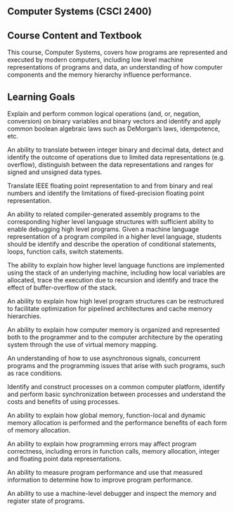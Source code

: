 Computer Systems (CSCI 2400)
---------------------------

Course Content and Textbook
---------------------------
This course, Computer Systems, covers how programs are represented and executed by modern computers, including low level machine representations of programs and data, an understanding of how computer components and the memory hierarchy influence performance.

Learning Goals
--------------
Explain and perform common logical operations (and, or, negation, conversion) on binary variables and binary vectors and identify and apply common boolean algebraic laws such as DeMorgan’s laws, idempotence, etc.

An ability to translate between integer binary and decimal data, detect and identify the outcome of operations due to limited data representations (e.g. overflow), distinguish between the data representations and ranges for signed and unsigned data types.

Translate IEEE floating point representation to and from binary and real numbers and identify the limitations of fixed-precision floating point representation.

An ability to related compiler-generated assembly programs to the corresponding higher level language structures with sufficient ability to enable debugging high level programs. Given a machine language representation of a program compiled in a higher level language, students should be identify and describe the operation of conditional statements, loops, function calls, switch statements.

The ability to explain how higher level language functions are implemented using the stack of an underlying machine, including how local variables are allocated, trace the execution due to recursion and identify and trace the effect of buffer-overflow of the stack.

An ability to explain how high level program structures can be restructured to facilitate optimization for pipelined architectures and cache memory hierarchies.

An ability to explain how computer memory is organized and represented both to the programmer and to the computer architecture by the operating system through the use of virtual memory mapping.

An understanding of how to use asynchronous signals, concurrent programs and the programming issues that arise with such programs, such as race conditions.

Identify and construct processes on a common computer platform, identify and perform basic synchronization between processes and understand the costs and benefits of using processes.

An ability to explain how global memory, function-local and dynamic memory allocation is performed and the performance benefits of each form of memory allocation.

An ability to explain how programming errors may affect program correctness, including errors in function calls, memory allocation, integer and floating point data representations.

An ability to measure program performance and use that measured information to determine how to improve program performance.

An ability to use a machine-level debugger and inspect the memory and register state of programs.
